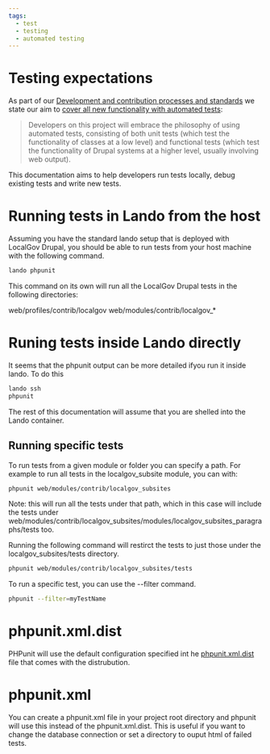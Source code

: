 ```yaml
---
tags:
  - test
  - testing
  - automated testing
---
```


# Testing expectations

As part of our [Development and contribution processes and standards](https://github.com/localgovdrupal/localgov/blob/master/CONTRIBUTING.md) we state our aim to [cover all new functionality with automated tests](
https://github.com/localgovdrupal/localgov/blob/master/CONTRIBUTING.md#automated-tests):

> Developers on this project will embrace the philosophy of using automated
> tests, consisting of both unit tests (which test the functionality of classes
> at a low level) and functional tests (which test the functionality of Drupal
> systems at a higher level, usually involving web output).

This documentation aims to help developers run tests locally, debug existing tests and write new tests.

# Running tests in Lando from the host

Assuming you have the standard lando setup that is deployed with LocalGov Drupal,
you should be able to run tests from your host machine with the following command.

```bash
lando phpunit
```
This command on its own will run all the LocalGov Drupal tests in the following
directories:

web/profiles/contrib/localgov
web/modules/contrib/localgov_*

# Runing tests inside Lando directly

It seems that the phpunit output can be more detailed ifyou run it inside lando.
To do this

```bash
lando ssh
phpunit
```

The rest of this documentation will assume that you are shelled into the Lando
container.

## Running specific tests

To run tests from a given module or folder you can specify a path. For example
to run all tests in the localgov_subsite module, you can with:

```bash
phpunit web/modules/contrib/localgov_subsites
```

Note: this will run all the tests under that path, which in this case will
include the tests under web/modules/contrib/localgov_subsites/modules/localgov_subsites_paragraphs/tests
too.

Running the following command will restirct the tests to just those under the
localgov_subsites/tests directory.

```bash
phpunit web/modules/contrib/localgov_subsites/tests
```

To run a specific test, you can use the --filter command.

```bash
phpunit --filter=myTestName
```


# phpunit.xml.dist

PHPunit will use the default configuration specified int he
[phpunit.xml.dist](https://github.com/localgovdrupal/localgov_project/blob/master/phpunit.xml.dist)
file that comes with the distrubution.

# phpunit.xml

You can create a phpunit.xml file in your project root directory and phpunit
will use this instead of the phpunit.xml.dist. This is useful if you want to
change the database connection or set a directory to ouput html of failed tests.



